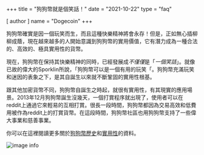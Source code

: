 +++
title = "狗狗幣就是個笑話！"
date = "2021-10-22"
type = "faq"

[ author ]
  name = "Dogecoin"
+++

狗狗幣確實是因一個玩笑而生，而且這種快樂精神將會永存！但是，正如無心插柳柳成蔭，現在越來越多的人開始意識到狗狗幣的實用價值，它有潛力成為一種合法的、高效的、極具實用性的貨幣。

現在，狗狗幣在保持其快樂精神的同時，已經發展成*不僅僅*是「*一個笑話*」。就像已故的偉大的Sporklin所說，「狗狗幣可以是一個有用的玩笑「。狗狗幣充滿玩笑和迷因的表象之下，是其自誕生以來就不斷鞏固的實用性根基。

跟其他加密貨幣不同，狗狗幣自誕生之時起，就很有實用性，有其現實的應用場景。2013年12月狗狗幣誕生沒幾天，一個打賞程序就出現了，使用者可以在reddit上通過它來輕易的互相打賞。很長一段時間，狗狗幣都因為交易高效和低費用被作為reddit上的打賞貨幣。在這段時間，狗狗幣社區也用狗狗幣支持了一些偉大事業和慈善事業。

你可以在這裡閱讀更多關於[狗狗幣歷史](/zh-cn/dogepedia/articles/history-of-dogecoin/)和[實用性](/zh-cn/dogepedia/faq/dogecoin-has-no-utility/)的資料。

![image info](/assets/images/dogepedia/9.png)
